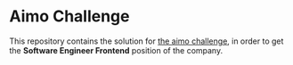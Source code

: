 # Aimo Challenge

This repository contains the solution for [the aimo challenge](https://github.com/aimo/prueba-frontend), in order to get the **Software Engineer Frontend** position of the company.
